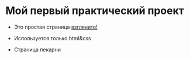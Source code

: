 # Мой первый практический проект

- Это простая страница [взгляните!](idhrill.github.io/Simple-Page-Practice/)
* Используется только html&css
+ Страница пекарни
